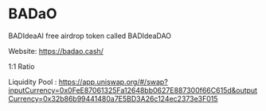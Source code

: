 # BADaO
BADIdeaAI free airdrop token called BADIdeaDAO

Website: https://badao.cash/

1:1 Ratio

Liquidity Pool : https://app.uniswap.org/#/swap?inputCurrency=0x0FeE87061325Fa12648bb0627E887300f66C615d&outputCurrency=0x32b86b99441480a7E5BD3A26c124ec2373e3F015
